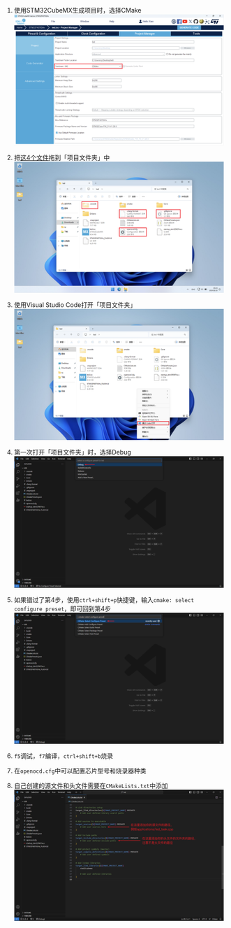 1. 使用STM32CubeMX生成项目时，选择CMake
![](imgs/select_cmake.png)

2. 把[这4个文件](files/)拖到「项目文件夹」中
![](imgs/drag_files.png)

3. 使用Visual Studio Code打开「项目文件夹」
![](imgs/open_with_code.png)

4. 第一次打开「项目文件夹」时，选择Debug
![](imgs/select_debug.png)

5. 如果错过了第4步，使用`ctrl+shift+p`快捷键，输入`cmake: select configure preset`，即可回到第4步
![](imgs/select_preset.png)

6. `f5`调试，`f7`编译，`ctrl+shift+b`烧录

7. 在`openocd.cfg`中可以配置芯片型号和烧录器种类

8. 自己创建的源文件和头文件需要在`CMakeLists.txt`中添加
![](imgs/cmakelists.png)
